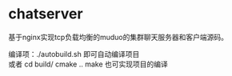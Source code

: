 # chatserver
基于nginx实现tcp负载均衡的muduo的集群聊天服务器和客户端源码。

编译项：./autobuild.sh 即可自动编译项目  
      或者
         cd build/
         cmake ..
         make       也可实现项目的编译
